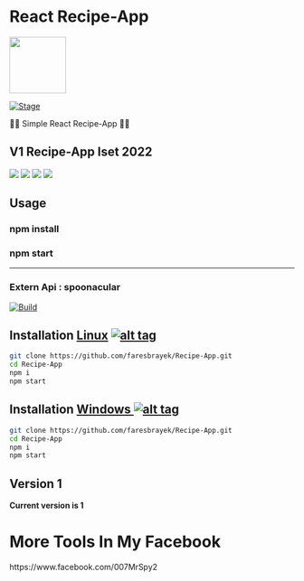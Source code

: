 <h1>React Recipe-App</h1>
<img src="https://cdn4.iconfinder.com/data/icons/logos-3/600/React.js_logo-512.png" data-canonical-src="https://upload.wikimedia.org/wikipedia/commons/thumb/c/cf/Angular_full_color_logo.svg/1200px-Angular_full_color_logo.svg.png" width="100" height="100" >

<p><a href="https://github.com/faresbrayek/Recipe-App"></a>
<a href="https://github.com/faresbrayek/Recipe-App"><img src="https://img.shields.io/badge/Release-Stable-orange.svg" alt="Stage" data-canonical-src="https://img.shields.io/badge/Release-Stable-orange.svg" style="max-width:100%;"></a>
<p> 🐱‍💻 Simple React Recipe-App  🐱‍💻  </p>

<h2>V1 Recipe-App Iset 2022</h2>

<img src="https://i.ibb.co/PQshknw/image.png" data-canonical-src="https://i.ibb.co/PQshknw/image.png" style="max-width:150%;">
<img src="https://i.ibb.co/gdLsgWk/image.png" data-canonical-src="https://i.ibb.co/gdLsgWk/image.png" style="max-width:100%;">
<img src="https://i.ibb.co/xzRHPkQ/image.png" data-canonical-src="https://i.ibb.co/xzRHPkQ/image.png" style="max-width:100%;">
<img src="https://i.ibb.co/0M8qqBM/image.png" data-canonical-src="https://i.ibb.co/0M8qqBM/image.png" style="max-width:100%;">


<h2>Usage</h2>
<h3>npm install</h3>
<h3>npm start</h3>
<hr>
<h3>Extern Api : spoonacular</h3>
<a href="https://spoonacular.com/food-api"><img src="https://i.ibb.co/3Cmq7gv/image.png" alt="Build" data-canonical-src="https://i.ibb.co/3Cmq7gv/image.png" style="max-width:100%;"></a></p>


## Installation [Linux](https://wikipedia.org/wiki/Linux) [![alt tag](http://icons.iconarchive.com/icons/dakirby309/simply-styled/32/OS-Linux-icon.png)](https://fr.wikipedia.org/wiki/Linux)

```bash
git clone https://github.com/faresbrayek/Recipe-App.git
cd Recipe-App
npm i
npm start
```

## Installation [Windows ](https://wikipedia.org/wiki/Microsoft_Windows)[![alt tag](http://icons.iconarchive.com/icons/tatice/cristal-intense/32/Windows-icon.png)](https://fr.wikipedia.org/wiki/Microsoft_Windows)
```bash
git clone https://github.com/faresbrayek/Recipe-App.git
cd Recipe-App
npm i
npm start
```
<h2>Version 1</h2>
<strong>Current version is 1</strong>
 <h1>More Tools In My Facebook</h1>
https://www.facebook.com/007MrSpy2

